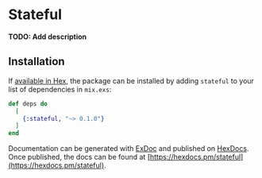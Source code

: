 # Stateful

**TODO: Add description**

## Installation

If [available in Hex](https://hex.pm/docs/publish), the package can be installed
by adding `stateful` to your list of dependencies in `mix.exs`:

```elixir
def deps do
  [
    {:stateful, "~> 0.1.0"}
  ]
end
```

Documentation can be generated with [ExDoc](https://github.com/elixir-lang/ex_doc)
and published on [HexDocs](https://hexdocs.pm). Once published, the docs can
be found at [https://hexdocs.pm/stateful](https://hexdocs.pm/stateful).

